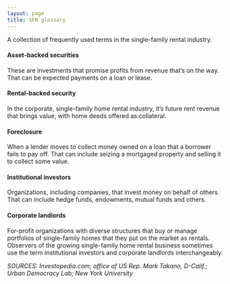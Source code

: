 ```yaml
---
layout: page
title: SFR glossary
---
```


A collection of frequently used terms in the single-family rental industry.

#### Asset-backed securities
These are investments that promise profits from revenue that’s on the way. That can be expected payments on a loan or lease.

#### Rental-backed security
In the corporate, single-family home rental industry, it’s future rent revenue that brings value, with home deeds offered as collateral.

#### Foreclosure
When a lender moves to collect money owned on a loan that a borrower fails to pay off. That can include seizing a mortgaged property and selling it to collect some value. 

#### Institutional investors
Organizations, including companies, that invest money on behalf of others. That can include hedge funds, endowments, mutual funds and others.

#### Corporate landlords
For-profit organizations with diverse structures that buy or manage portfolios of single-family homes that they put on the market as rentals. Observers of the growing single-family home rental business sometimes use the term institutional investors and corporate landlords interchangeably.

*SOURCES: Investopedia.com; office of US Rep. Mark Takano, D-Calif.; Urban Democracy Lab; New York University*